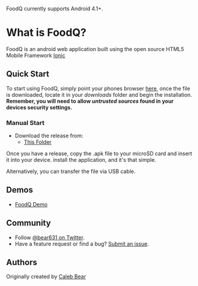 

FoodQ currently supports Android 4.1+.

# What is FoodQ?


FoodQ is an android web application built using the open source HTML5 Mobile Framework [Ionic](http://ionicframework.com)

## Quick Start

To start using FoodQ, simply point your phones browser [here](https://github.com/bear0064/Shopping/raw/master/platforms/android/ant-build/CordovaApp-debug-unaligned.apk), once the file is downloaded, locate it in your _downloads_ folder and begin the installation. **Remember, you will need to allow _untrusted sources_ found in your devices security settings.** 

### Manual Start

- Download the release from:
  * [This Folder](https://github.com/bear0064/Shopping/raw/master/platforms/android/ant-build/)

Once you have a release, copy the .apk file to your microSD card and insert it into your device. install the application, and it's that simple.

Alternatively, you can transfer the file via USB cable.


## Demos

 - [FoodQ Demo](http://bear0064.github.io/Shopping/www/)


## Community

* Follow [@bear631 on Twitter](https://twitter.com/bear631).
* Have a feature request or find a bug? [Submit an issue](mailto:bear.caleb@gmail.com).

## Authors

Originally created by [Caleb Bear](http://www.calebbear.com)
